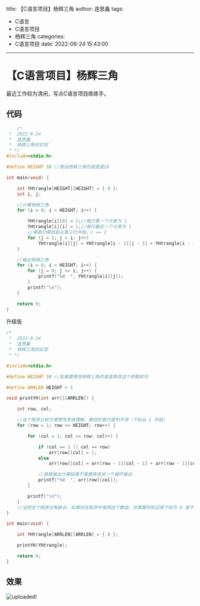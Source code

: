 title: 【C语言项目】杨辉三角
author: 连思鑫
tags:
  - C语言
  - C语言项目
  - 杨辉三角
categories:
  - C语言项目
date: 2022-06-24 15:43:00
---
# 【C语言项目】杨辉三角



最近工作较为清闲，写点C语言项目练练手。



## 代码

```c++
	/*
 *  2022-6-24
 *  连思鑫
 *  杨辉三角的实现
 * */
#include<stdio.h>

#define HEIGHT 10 //假设杨辉三角的高度是10

int main(void) {

	int YHtrangle[HEIGHT][HEIGHT] = { 0 };
	int i, j;

	//计算杨辉三角
	for (i = 0; i < HEIGHT; i++) {

		YHtrangle[i][0] = 1;//每行第一个元素为 1
		YHtrangle[i][i] = 1;//每行最后一个元素为 1
		//需要计算的是从第三行开始，i == 2
		for (j = 1; j < i; j++)
			YHtrangle[i][j] = YHtrangle[i - 1][j - 1] + YHtrangle[i - 1][j];// 比如第三行的 2 是 第二行 1 + 1的和，这是杨辉三角的规律
	}

	//输出杨辉三角
	for (i = 0; i < HEIGHT; i++) {
		for (j = 0; j <= i; j++) {
			printf("%d	", YHtrangle[i][j]);
		}
		printf("\n");
	}

	return 0;
}
```



升级版

```c++
/*
 *  2022-6-24
 *  连思鑫
 *  杨辉三角的实现
 * */

#include<stdio.h>

#define HEIGHT 10 //如果要修改杨辉三角的高度修改这个参数即可

#define ARRLEN HEIGHT + 1 

void printYH(int arr[][ARRLEN]) {

	int row, col;

	//这个程序比较方便惯性思维理解，数组的首行首列不用（下标从 1 开始）
	for (row = 1; row <= HEIGHT; row++) {

		for (col = 1; col <= row; col++) {

			if (col == 1 || col == row)
				arr[row][col] = 1;
			else
				arr[row][col] = arr[row - 1][col - 1] + arr[row - 1][col];

			//直接输出计算结果不需要再用另一个循环输出
			printf("%d	", arr[row][col]);
		}

		printf("\n");
	}
	//当然这个程序也有缺点，如果你在程序中使用这个数组，你需要时刻记得下标为 0 是不存任何有意义的数据的
}

int main(void) {

	int YHtrangle[ARRLEN][ARRLEN] = { 0 };

	printYH(YHtrangle);

	return 0;
}
```

## 效果


![uploaded!](/images/2022-6-24-0003-1.png)

